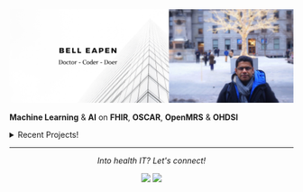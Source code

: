 <img src="https://raw.githubusercontent.com/dermatologist/dermatologist/master/banner-bell-eapen.png" alt="Bell Eapen - Physician into machine learning and AI">

**Machine Learning** & **AI** on **FHIR**, **OSCAR**, **OpenMRS** & **OHDSI** 

<details>
  <summary>Recent Projects!</summary>
  <br>
  
  * [Skinmesh: A simple React component that uses the facemesh model from Tensorflowjs for facial cosmetic analysis](https://github.com/dermatologist/skinmesh). 
  * [NPM module to convert FHIR Questionnaire JSON to JSON Schema for form rendering](https://github.com/dermatologist/fhirformjs)
  * [goscar-export: OSCAR EMR EForm Export (csv) to FHIR](https://github.com/E-Health/goscar-export)
  * [DADPy: The swiss army knife for discharge abstract database!](https://github.com/E-Health/dadpy)
  * [QRMine: Qualitative Research support tools in Python](https://github.com/dermatologist/nlp-qrmine)
  * [omopfhirmap: command-line tool for OMOP CDM <-> FHIR mapping](https://github.com/E-Health/omopfhirmap)

  ![views](https://komarev.com/ghpvc/?username=dermatologist&style=flat-square&color=lightgray)
  ![My github stats](https://github-readme-stats.vercel.app/api?username=dermatologist&show_icons=true)

  <h2>Recent blog posts</h2>
  <!-- BLOG-POST-LIST:START -->
 <h2 class='h2-blog'><a class='a-lightblue' href=https://nuchange.ca/2020/11/embeddings-in-healthcare-typingdna-and-skinmesh.html>Embeddings in healthcare: TypingDNA and Skinmesh</a></h2>
 <br>
 <h2 class='h2-blog'><a class='a-lightblue' href=https://nuchange.ca/2020/10/rendering-fhir-questionnaire-for-data-capture.html>Rendering FHIR Questionnaire for data capture</a></h2>
 <br>
 <h2 class='h2-blog'><a class='a-lightblue' href=https://canehealth.com/2020/08/ohdsi-omop-to-fhir-mapper/>OHDSI OMOP to FHIR mapper</a></h2>
 <br>
 <h2 class='h2-blog'><a class='a-lightblue' href=https://canehealth.com/2020/08/ohdsi-omop-cdm-etl-tools-in-python-net-and-go/>OHDSI OMOP CDM ETL Tools in Python, .Net and Go</a></h2>
 <br>
 <h2 class='h2-blog'><a class='a-lightblue' href=https://nuchange.ca/2020/08/clinical-query-language-part-1.html>Clinical Query Language – Part 1</a></h2>
 <br>
 <h2 class='h2-blog'><a class='a-lightblue' href=https://nuchange.ca/2020/07/ohdsi-omop-to-fhir-mapper.html>OHDSI OMOP to FHIR mapper</a></h2>
 <br>
 <h2 class='h2-blog'><a class='a-lightblue' href=https://nuchange.ca/2020/06/ohdsi-omop-cdm-etl-tools-in-python-net-and-go.html>OHDSI OMOP CDM ETL Tools in Python, .Net and Go</a></h2>
 <br>
 <h2 class='h2-blog'><a class='a-lightblue' href=https://canehealth.com/2020/06/dadpy-the-swiss-army-knife-for-discharge-abstract-database/>DADpy: The swiss army knife for discharge abstract database</a></h2>
 <br>
 <h2 class='h2-blog'><a class='a-lightblue' href=https://canehealth.com/2020/05/oscar-emr-eform-export-csv-to-fhir/>OSCAR EMR EForm Export (CSV) to FHIR</a></h2>
 <br>
 <h2 class='h2-blog'><a class='a-lightblue' href=https://canehealth.com/2020/05/oscar-emr-and-fhir/>OSCAR EMR and FHIR</a></h2>
 <br><!-- BLOG-POST-LIST:END -->
</details>
 

<hr>
<p align="center">
  <i>Into health IT? Let's connect!</i>

  <p align="center">
    <a href="https://twitter.com/beapen" alt="Twitter"><img src="https://github.com/dermatologist/imdhruv99/blob/master/readme/twitter.png"></a>
    <a href="https://www.linkedin.com/in/beapen/" alt="Linkedin"><img src="https://github.com/dermatologist/imdhruv99/blob/master/readme/linkedin.png"></a>
  </p>  
</p>
